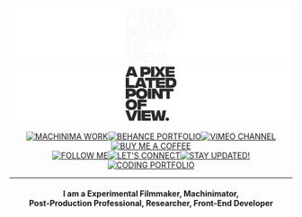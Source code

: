 ![GitHub-Mark-Light](src/appovdarknew.png#gh-dark-mode-only)![GitHub-Mark-Dark](src/appovlightnew.png#gh-light-mode-only)

<div id="shields" align="center" display="inline" width="300px">
<a href="https://www.youtube.com/@apixelatedpointofview"><img src="https://img.shields.io/badge/MACHINIMA_WORK-131313?style=for-the-badge&logo=youtube&logoColor=fafafa" alt="MACHINIMA WORK"></a><a href="https://www.behance.net/APPOV"><img src="https://img.shields.io/badge/BEHANCE_PORTFOLIO-131313?style=for-the-badge&logo=behance&logoColor=fafafa" alt="BEHANCE PORTFOLIO"></a><a href="https://www.vimeo.com/apixelatedpointofview"><img src="https://img.shields.io/badge/VIMEO_CHANNEL-131313?style=for-the-badge&logo=vimeo&logoColor=fafafa" alt="VIMEO CHANNEL"></a><a href="https://www.buymeacoffee.com/appovfilm"><img src="https://img.shields.io/badge/BUY_ME_A_COFFEE-131313?style=for-the-badge&logo=buy+me+a+coffee&logoColor=fafafa" alt="BUY ME A COFFEE"></a><br>
<a href="https://www.instagram.com/appovfilm"><img src="https://img.shields.io/badge/FOLLOW_ME-131313?style=for-the-badge&logo=instagram&logoColor=fafafa" alt="FOLLOW ME"></a><a href="https://www.linkedin.com/in/apixelatedpointofview"><img src="https://img.shields.io/badge/LET'S_CONNECT-131313?style=for-the-badge&logo=linkedin&logoColor=fafafa" alt="LET'S CONNECT"></a><a href="https://www.blogger.com/apixelatedpointofview"><img src="https://img.shields.io/badge/STAY_UPDATED!-131313?style=for-the-badge&logo=blogger&logoColor=fafafa" alt="STAY UPDATED!"></a><a href="https://jiyorude.github.io/"><img src="https://img.shields.io/badge/CODING_PORTFOLIO-131313?style=for-the-badge&logo=github&logoColor=fafafa" alt="CODING PORTFOLIO"></a>
</div>

---

<h4 align="center" width="200px" line-height="10px">I am a Experimental Filmmaker, Machinimator,<br>Post-Production Professional, Researcher, Front-End Developer</h4>
